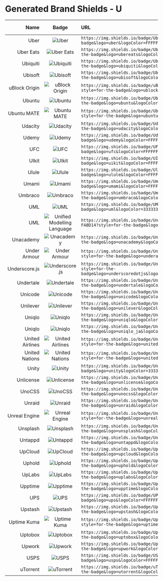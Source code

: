 # Generated Brand Shields - U
| Name | Badge | URL | Brand Guidelines |
| ---: | :---: | :--- | :--- |
| Uber | ![Uber](https://img.shields.io/badge/Uber-000000?style=for-the-badge&logo=uber&logoColor=FFFFFF) | `https://img.shields.io/badge/Uber-000000?style=for-the-badge&logo=uber&logoColor=FFFFFF` | [Link](https://assets.uber.com/d/k4nuxdZ8MC7E/user-guide#/user-guide/terms-of-use) |
| Uber Eats | ![Uber Eats](https://img.shields.io/badge/Uber_Eats-06C167?style=for-the-badge&logo=ubereats&logoColor=FFFFFF) | `https://img.shields.io/badge/Uber_Eats-06C167?style=for-the-badge&logo=ubereats&logoColor=FFFFFF` | [Link](https://assets.uber.com/d/k4nuxdZ8MC7E/user-guide#/user-guide/terms-of-use) |
| Ubiquiti | ![Ubiquiti](https://img.shields.io/badge/Ubiquiti-0559C9?style=for-the-badge&logo=ubiquiti&logoColor=FFFFFF) | `https://img.shields.io/badge/Ubiquiti-0559C9?style=for-the-badge&logo=ubiquiti&logoColor=FFFFFF` |   |
| Ubisoft | ![Ubisoft](https://img.shields.io/badge/Ubisoft-000000?style=for-the-badge&logo=ubisoft&logoColor=FFFFFF) | `https://img.shields.io/badge/Ubisoft-000000?style=for-the-badge&logo=ubisoft&logoColor=FFFFFF` |   |
| uBlock Origin | ![uBlock Origin](https://img.shields.io/badge/uBlock_Origin-800000?style=for-the-badge&logo=ublockorigin&logoColor=FFFFFF) | `https://img.shields.io/badge/uBlock_Origin-800000?style=for-the-badge&logo=ublockorigin&logoColor=FFFFFF` |   |
| Ubuntu | ![Ubuntu](https://img.shields.io/badge/Ubuntu-E95420?style=for-the-badge&logo=ubuntu&logoColor=FFFFFF) | `https://img.shields.io/badge/Ubuntu-E95420?style=for-the-badge&logo=ubuntu&logoColor=FFFFFF` | [Link](https://design.ubuntu.com/brand) |
| Ubuntu MATE | ![Ubuntu MATE](https://img.shields.io/badge/Ubuntu_MATE-84A454?style=for-the-badge&logo=ubuntumate&logoColor=FFFFFF) | `https://img.shields.io/badge/Ubuntu_MATE-84A454?style=for-the-badge&logo=ubuntumate&logoColor=FFFFFF` |   |
| Udacity | ![Udacity](https://img.shields.io/badge/Udacity-02B3E4?style=for-the-badge&logo=udacity&logoColor=FFFFFF) | `https://img.shields.io/badge/Udacity-02B3E4?style=for-the-badge&logo=udacity&logoColor=FFFFFF` |   |
| Udemy | ![Udemy](https://img.shields.io/badge/Udemy-A435F0?style=for-the-badge&logo=udemy&logoColor=FFFFFF) | `https://img.shields.io/badge/Udemy-A435F0?style=for-the-badge&logo=udemy&logoColor=FFFFFF` |   |
| UFC | ![UFC](https://img.shields.io/badge/UFC-D20A0A?style=for-the-badge&logo=ufc&logoColor=FFFFFF) | `https://img.shields.io/badge/UFC-D20A0A?style=for-the-badge&logo=ufc&logoColor=FFFFFF` |   |
| UIkit | ![UIkit](https://img.shields.io/badge/UIkit-2396F3?style=for-the-badge&logo=uikit&logoColor=FFFFFF) | `https://img.shields.io/badge/UIkit-2396F3?style=for-the-badge&logo=uikit&logoColor=FFFFFF` |   |
| Ulule | ![Ulule](https://img.shields.io/badge/Ulule-18A5D6?style=for-the-badge&logo=ulule&logoColor=FFFFFF) | `https://img.shields.io/badge/Ulule-18A5D6?style=for-the-badge&logo=ulule&logoColor=FFFFFF` |   |
| Umami | ![Umami](https://img.shields.io/badge/Umami-000000?style=for-the-badge&logo=umami&logoColor=FFFFFF) | `https://img.shields.io/badge/Umami-000000?style=for-the-badge&logo=umami&logoColor=FFFFFF` |   |
| Umbraco | ![Umbraco](https://img.shields.io/badge/Umbraco-3544B1?style=for-the-badge&logo=umbraco&logoColor=FFFFFF) | `https://img.shields.io/badge/Umbraco-3544B1?style=for-the-badge&logo=umbraco&logoColor=FFFFFF` |   |
| UML | ![UML](https://img.shields.io/badge/UML-FABD14?style=for-the-badge&logo=uml&logoColor=333333) | `https://img.shields.io/badge/UML-FABD14?style=for-the-badge&logo=uml&logoColor=333333` |   |
| UML | ![Unified Modelling Language](https://img.shields.io/badge/Unified_Modelling_Language-FABD14?style=for-the-badge&logo=uml&logoColor=333333) | `https://img.shields.io/badge/Unified_Modelling_Language-FABD14?style=for-the-badge&logo=uml&logoColor=333333` |   |
| Unacademy | ![Unacademy](https://img.shields.io/badge/Unacademy-08BD80?style=for-the-badge&logo=unacademy&logoColor=FFFFFF) | `https://img.shields.io/badge/Unacademy-08BD80?style=for-the-badge&logo=unacademy&logoColor=FFFFFF` |   |
| Under Armour | ![Under Armour](https://img.shields.io/badge/Under_Armour-1D1D1D?style=for-the-badge&logo=underarmour&logoColor=FFFFFF) | `https://img.shields.io/badge/Under_Armour-1D1D1D?style=for-the-badge&logo=underarmour&logoColor=FFFFFF` |   |
| Underscore.js | ![Underscore.js](https://img.shields.io/badge/Underscore.js-0371B5?style=for-the-badge&logo=underscoredotjs&logoColor=FFFFFF) | `https://img.shields.io/badge/Underscore.js-0371B5?style=for-the-badge&logo=underscoredotjs&logoColor=FFFFFF` |   |
| Undertale | ![Undertale](https://img.shields.io/badge/Undertale-E71D29?style=for-the-badge&logo=undertale&logoColor=FFFFFF) | `https://img.shields.io/badge/Undertale-E71D29?style=for-the-badge&logo=undertale&logoColor=FFFFFF` |   |
| Unicode | ![Unicode](https://img.shields.io/badge/Unicode-5455FE?style=for-the-badge&logo=unicode&logoColor=FFFFFF) | `https://img.shields.io/badge/Unicode-5455FE?style=for-the-badge&logo=unicode&logoColor=FFFFFF` |   |
| Unilever | ![Unilever](https://img.shields.io/badge/Unilever-1F36C7?style=for-the-badge&logo=unilever&logoColor=FFFFFF) | `https://img.shields.io/badge/Unilever-1F36C7?style=for-the-badge&logo=unilever&logoColor=FFFFFF` |   |
| Uniqlo | ![Uniqlo](https://img.shields.io/badge/Uniqlo-FF0000?style=for-the-badge&logo=uniqlo&logoColor=FFFFFF) | `https://img.shields.io/badge/Uniqlo-FF0000?style=for-the-badge&logo=uniqlo&logoColor=FFFFFF` |   |
| Uniqlo | ![Uniqlo](https://img.shields.io/badge/Uniqlo-FF0000?style=for-the-badge&logo=uniqlo_ja&logoColor=FFFFFF) | `https://img.shields.io/badge/Uniqlo-FF0000?style=for-the-badge&logo=uniqlo_ja&logoColor=FFFFFF` |   |
| United Airlines | ![United Airlines](https://img.shields.io/badge/United_Airlines-002244?style=for-the-badge&logo=unitedairlines&logoColor=FFFFFF) | `https://img.shields.io/badge/United_Airlines-002244?style=for-the-badge&logo=unitedairlines&logoColor=FFFFFF` |   |
| United Nations | ![United Nations](https://img.shields.io/badge/United_Nations-009EDB?style=for-the-badge&logo=unitednations&logoColor=FFFFFF) | `https://img.shields.io/badge/United_Nations-009EDB?style=for-the-badge&logo=unitednations&logoColor=FFFFFF` | [Link](https://www.un.org/styleguide/pdf/UN_brand_identity_quick_guide_2020.pdf) |
| Unity | ![Unity](https://img.shields.io/badge/Unity-FFFFFF?style=for-the-badge&logo=unity&logoColor=333333) | `https://img.shields.io/badge/Unity-FFFFFF?style=for-the-badge&logo=unity&logoColor=333333` | [Link](https://brand.unity.com) |
| Unlicense | ![Unlicense](https://img.shields.io/badge/Unlicense-808080?style=for-the-badge&logo=unlicense&logoColor=FFFFFF) | `https://img.shields.io/badge/Unlicense-808080?style=for-the-badge&logo=unlicense&logoColor=FFFFFF` |   |
| UnoCSS | ![UnoCSS](https://img.shields.io/badge/UnoCSS-333333?style=for-the-badge&logo=unocss&logoColor=FFFFFF) | `https://img.shields.io/badge/UnoCSS-333333?style=for-the-badge&logo=unocss&logoColor=FFFFFF` |   |
| Unraid | ![Unraid](https://img.shields.io/badge/Unraid-F15A2C?style=for-the-badge&logo=unraid&logoColor=FFFFFF) | `https://img.shields.io/badge/Unraid-F15A2C?style=for-the-badge&logo=unraid&logoColor=FFFFFF` |   |
| Unreal Engine | ![Unreal Engine](https://img.shields.io/badge/Unreal_Engine-0E1128?style=for-the-badge&logo=unrealengine&logoColor=FFFFFF) | `https://img.shields.io/badge/Unreal_Engine-0E1128?style=for-the-badge&logo=unrealengine&logoColor=FFFFFF` | [Link](https://www.unrealengine.com/en-US/branding) |
| Unsplash | ![Unsplash](https://img.shields.io/badge/Unsplash-000000?style=for-the-badge&logo=unsplash&logoColor=FFFFFF) | `https://img.shields.io/badge/Unsplash-000000?style=for-the-badge&logo=unsplash&logoColor=FFFFFF` |   |
| Untappd | ![Untappd](https://img.shields.io/badge/Untappd-FFC000?style=for-the-badge&logo=untappd&logoColor=333333) | `https://img.shields.io/badge/Untappd-FFC000?style=for-the-badge&logo=untappd&logoColor=333333` |   |
| UpCloud | ![UpCloud](https://img.shields.io/badge/UpCloud-7B00FF?style=for-the-badge&logo=upcloud&logoColor=FFFFFF) | `https://img.shields.io/badge/UpCloud-7B00FF?style=for-the-badge&logo=upcloud&logoColor=FFFFFF` | [Link](https://upcloud.com/brand-assets/) |
| Uphold | ![Uphold](https://img.shields.io/badge/Uphold-49CC68?style=for-the-badge&logo=uphold&logoColor=FFFFFF) | `https://img.shields.io/badge/Uphold-49CC68?style=for-the-badge&logo=uphold&logoColor=FFFFFF` | [Link](https://uphold.com/en-us/brand-assets) |
| UpLabs | ![UpLabs](https://img.shields.io/badge/UpLabs-3930D8?style=for-the-badge&logo=uplabs&logoColor=FFFFFF) | `https://img.shields.io/badge/UpLabs-3930D8?style=for-the-badge&logo=uplabs&logoColor=FFFFFF` |   |
| Upptime | ![Upptime](https://img.shields.io/badge/Upptime-1ABC9C?style=for-the-badge&logo=upptime&logoColor=FFFFFF) | `https://img.shields.io/badge/Upptime-1ABC9C?style=for-the-badge&logo=upptime&logoColor=FFFFFF` |   |
| UPS | ![UPS](https://img.shields.io/badge/UPS-150400?style=for-the-badge&logo=ups&logoColor=FFFFFF) | `https://img.shields.io/badge/UPS-150400?style=for-the-badge&logo=ups&logoColor=FFFFFF` |   |
| Upstash | ![Upstash](https://img.shields.io/badge/Upstash-00E9A3?style=for-the-badge&logo=upstash&logoColor=FFFFFF) | `https://img.shields.io/badge/Upstash-00E9A3?style=for-the-badge&logo=upstash&logoColor=FFFFFF` |   |
| Uptime Kuma | ![Uptime Kuma](https://img.shields.io/badge/Uptime_Kuma-5CDD8B?style=for-the-badge&logo=uptimekuma&logoColor=FFFFFF) | `https://img.shields.io/badge/Uptime_Kuma-5CDD8B?style=for-the-badge&logo=uptimekuma&logoColor=FFFFFF` |   |
| Uptobox | ![Uptobox](https://img.shields.io/badge/Uptobox-5CE1E6?style=for-the-badge&logo=uptobox&logoColor=333333) | `https://img.shields.io/badge/Uptobox-5CE1E6?style=for-the-badge&logo=uptobox&logoColor=333333` |   |
| Upwork | ![Upwork](https://img.shields.io/badge/Upwork-6FDA44?style=for-the-badge&logo=upwork&logoColor=FFFFFF) | `https://img.shields.io/badge/Upwork-6FDA44?style=for-the-badge&logo=upwork&logoColor=FFFFFF` |   |
| USPS | ![USPS](https://img.shields.io/badge/USPS-333366?style=for-the-badge&logo=usps&logoColor=FFFFFF) | `https://img.shields.io/badge/USPS-333366?style=for-the-badge&logo=usps&logoColor=FFFFFF` |   |
| uTorrent | ![uTorrent](https://img.shields.io/badge/uTorrent-76B83F?style=for-the-badge&logo=utorrent&logoColor=FFFFFF) | `https://img.shields.io/badge/uTorrent-76B83F?style=for-the-badge&logo=utorrent&logoColor=FFFFFF` |   |
